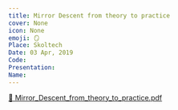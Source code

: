 ```yaml
---
title: Mirror Descent from theory to practice
cover: None
icon: None
emoji: 🪞
Place: Skoltech
Date: 03 Apr, 2019
Code: 
Presentation: 
Name: 
---
```


[📎 Mirror_Descent_from_theory_to_practice.pdf](https://merkulov.top/Teaching/Talks/Mirror_Descent_from_theory_to_practice/Mirror_Descent_from_theory_to_practice.pdf)
